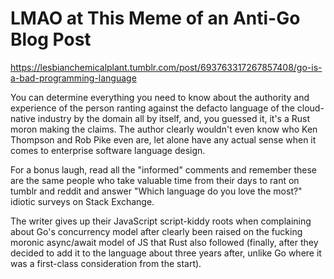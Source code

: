 # LMAO at This Meme of an Anti-Go Blog Post

https://lesbianchemicalplant.tumblr.com/post/693763317267857408/go-is-a-bad-programming-language

You can determine everything you need to know about the authority and
experience of the person ranting against the defacto language of the
cloud-native industry by the domain all by itself, and, you guessed it,
it's a Rust moron making the claims. The author clearly wouldn't even
know who Ken Thompson and Rob Pike even are, let alone have any actual
sense when it comes to enterprise software language design.

For a bonus laugh, read all the "informed" comments and remember these
are the same people who take valuable time from their days to rant on
tumblr and reddit and answer "Which language do you love the most?"
idiotic surveys on Stack Exchange.

The writer gives up their JavaScript script-kiddy roots when complaining
about Go's concurrency model after clearly been raised on the fucking
moronic async/await model of JS that Rust also followed (finally, after
they decided to add it to the language about three years after, unlike
Go where it was a first-class consideration from the start).
